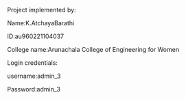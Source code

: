 


Project implemented by: 


Name:K.AtchayaBarathi


ID:au960221104037


College name:Arunachala College of Engineering for Women


Login credentials: 

username:admin_3


Password:admin_3

